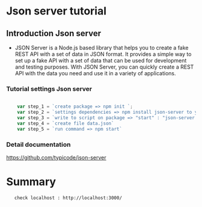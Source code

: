 # Json server tutorial

## Introduction Json server

- JSON Server is a Node.js based library that helps you to create a fake REST API with a set of data in JSON format. It provides a simple way to set up a fake API with a set of data that can be used for development and testing purposes. With JSON Server, you can quickly create a REST API with the data you need and use it in a variety of applications.

### Tutorial settings Json server

```javascript

    var step_1 = `create package => npm init `;
    var step_2 = `settings dependencies => npm install json-server to your folder`
    var step_3 = `write to script on package => "start" : "json-server --watch data.json"`
    var step_4 = `create file data.json`
    var step_5 = `run command => npm start`

```

### Detail documentation 

https://github.com/typicode/json-server

# Summary

       check localhost : http://localhost:3000/